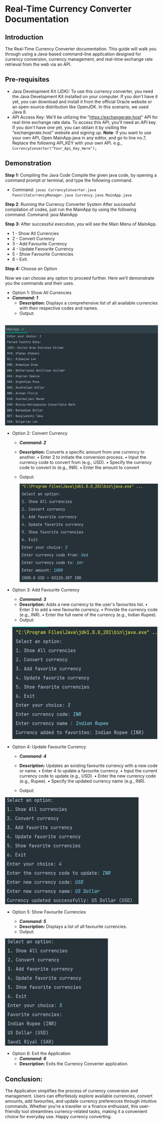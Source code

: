 # __Real-Time Currency Converter Documentation__

## __Introduction__

The Real-Time Currency Converter documentation. This guide will walk you through using a Java-based command-line application designed for currency conversion, currency management, and real-time exchange rate retrieval from the web via an API.

## __Pre-requisites__

*	Java Development Kit (JDK): To use this currency converter, you need the Java Development Kit installed on your computer. If you don't have it yet, you can download and install it from the official Oracle website or an open-source distribution like OpenJDK. In this scenario, we used Java 8.
*	API Access Key: We'll be utilizing the "https://exchangerate.host" API for real-time exchange rate data. To access this API, you'll need an API key. If you don't have one yet, you can obtain it by visiting the "exchangerate.host" website and signing up.
  **Note**: If you want to use your own API, Open MainApp.java in any editor, and go to line no.7, Replace the following API_KEY with your own API.
  e.g., `CurrencyConverter("Your_Api_Key_Here");`
## __Demonstration__
**Step 1:** Compiling the Java Code
Compile the given java code, by opening a command prompt or terminal, and type the following command.
* Command:  `javac CurrencyConverter.java FavoriteCurrencyManager.java Currency.java MainApp.java`

**Step 2**: Running the Currency Converter System
After successful compilation of codes, just run the MainApp by using the following command.
Command:  java MainApp

**Step 3:** After successful execution, you will see the Main Menu of MainApp.

* 1 - Show All Currencies
* 2 - Convert Currency
* 3 - Add Favourite Currency
* 4 - Update Favourite Currency
* 5 - Show Favourite Currencies
* 6 – Exit.

**Step 4:** Choose an Option

Now we can choose any option to proceed further. Here we’ll demonstrate you the commands and their uses.

* Option 1: Show All Currencies
* ***Command: 1***
  * **Description:** Displays a comprehensive list of all available currencies with their respective codes and names.
  * Output:

​				![2](images/2.png)

* Option 2: Convert Currency

  * ***Command: 2***

  * **Description:** Converts a specific amount from one currency to another.
    •	Enter 2 to initiate the conversion process.
    •	Input the currency code to convert from (e.g., USD).
    •	Specify the currency code to convert to (e.g., INR).
    •	Enter the amount to convert

  * Output:

    ![3](images/3.png)

* Option 3: Add Favourite Currency

  * ***Command: 3***
  * **Description:** Adds a new currency to the user's favourites list.
    •	Enter 3 to add a new favourite currency.
    •	Provide the currency code (e.g., INR).
    •	Enter the full name of the currency (e.g., Indian Rupee).
  * Output:

  ![4](images/4.png)

* Option 4: Update Favourite Currency

  * ***Command: 4***

  * **Description:** Updates an existing favourite currency with a new code or name.
    •	Enter 4 to update a favourite currency.
    •	Input the current currency code to update (e.g., USD).
    •	Enter the new currency code (e.g., Rupee).
    •	Specify the updated currency name (e.g., INR).

  * Output:

 ![5](images/5.png)

* Option 5: Show Favourite Currencies

  * ***Command: 5***
  * **Description:** Displays a list of all favourite currencies.
  * Output:

 ![6](images/6.png)

* Option 6: Exit the Application
  * ***Command: 6***
  * **Description:** Exits the Currency Converter application.

## __Conclusion:__

The Application simplifies the process of currency conversion and management. Users can effortlessly explore available currencies, convert amounts, add favourites, and update currency preferences through intuitive commands. Whether you're a traveller or a finance enthusiast, this user-friendly tool streamlines currency-related tasks, making it a convenient choice for everyday use. Happy currency converting.
